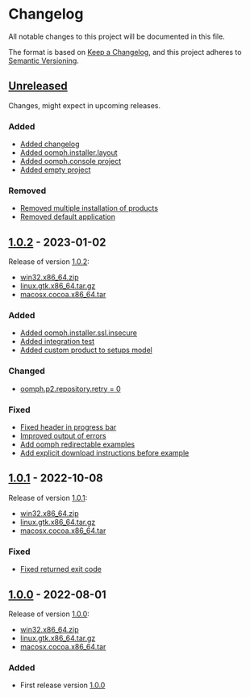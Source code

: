 # Changelog

All notable changes to this project will be documented in this file.

The format is based on [Keep a Changelog](https://keepachangelog.com/en/1.0.0/),
and this project adheres to [Semantic Versioning](https://semver.org/spec/v2.0.0.html).

## [Unreleased][unreleased]

Changes, might expect in upcoming releases.

### Added

- [Added changelog](https://github.com/a-langer/eclipse-oomph-console/commit/37a6fd76315c083b3baa7f857d45a48e57ff22b2)
- [Added oomph.installer.layout](https://github.com/a-langer/eclipse-oomph-console/commit/3e0ddc3a946d9d186396dcd6d9c3ada99e4315ff)
- [Added oomph.console project](https://github.com/a-langer/eclipse-oomph-console/commit/f83a60c4bfb9aca090ba19dc9c1b69972e6ecf33)
- [Added empty project](https://github.com/a-langer/eclipse-oomph-console/commit/e7f14090c51ed8f5b2d4105771ce2b27a4df0d91)

### Removed

- [Removed multiple installation of products](https://github.com/a-langer/eclipse-oomph-console/commit/a288549c04bf562ad62fb87e51bd462dd998416b)
- [Removed default application](https://github.com/a-langer/eclipse-oomph-console/commit/de1647a468b2cad60d60790eef59a3c9792fd1db)

## [1.0.2][1.0.2] - 2023-01-02

Release of version [1.0.2](https://search.maven.org/artifact/com.github.a-langer/org.eclipse.oomph.console.product/1.0.2/eclipse-repository):

- [win32.x86_64.zip](https://search.maven.org/remotecontent?filepath=com/github/a-langer/org.eclipse.oomph.console.product/1.0.2/org.eclipse.oomph.console.product-1.0.2-win32.win32.x86_64.zip)
- [linux.gtk.x86_64.tar.gz](https://search.maven.org/remotecontent?filepath=com/github/a-langer/org.eclipse.oomph.console.product/1.0.2/org.eclipse.oomph.console.product-1.0.2-linux.gtk.x86_64.tar.gz)
- [macosx.cocoa.x86_64.tar](https://search.maven.org/remotecontent?filepath=com/github/a-langer/org.eclipse.oomph.console.product/1.0.2/org.eclipse.oomph.console.product-1.0.2-macosx.cocoa.x86_64.tar.gz)

### Added

- [Added oomph.installer.ssl.insecure](https://github.com/a-langer/eclipse-oomph-console/commit/8e379bc3c9490e843e5cb044fd9a7506b69db773)
- [Added integration test](https://github.com/a-langer/eclipse-oomph-console/commit/1830877751df661f1f5320d5eee07021ab7055bd)
- [Added custom product to setups model](https://github.com/a-langer/eclipse-oomph-console/commit/174c6859e609bef25239e3deb7894a950b62ab72)

### Changed

- [oomph.p2.repository.retry = 0](https://github.com/a-langer/eclipse-oomph-console/commit/ad59375f02e86df8f0c0ce521ee45d9275814074)

### Fixed

- [Fixed header in progress bar](https://github.com/a-langer/eclipse-oomph-console/commit/fbb9d8a5d8c67b7ec1b6d934b69945ed6f493e6e)
- [Improved output of errors](https://github.com/a-langer/eclipse-oomph-console/commit/976e61054ec22d4351f870d8b4fb256d7a124c72)
- [Add oomph redirectable examples](https://github.com/a-langer/eclipse-oomph-console/commit/1fee5b76e6f26af1e1b83612419137faaf38aa4b)
- [Add explicit download instructions before example](https://github.com/a-langer/eclipse-oomph-console/commit/c6f648e0bbf1a05e81668bfa7ebf4c3c4361258e)

## [1.0.1][1.0.1] - 2022-10-08

Release of version [1.0.1](https://search.maven.org/artifact/com.github.a-langer/org.eclipse.oomph.console.product/1.0.1/eclipse-repository):

- [win32.x86_64.zip](https://search.maven.org/remotecontent?filepath=com/github/a-langer/org.eclipse.oomph.console.product/1.0.1/org.eclipse.oomph.console.product-1.0.1-win32.win32.x86_64.zip)
- [linux.gtk.x86_64.tar.gz](https://search.maven.org/remotecontent?filepath=com/github/a-langer/org.eclipse.oomph.console.product/1.0.1/org.eclipse.oomph.console.product-1.0.1-linux.gtk.x86_64.tar.gz)
- [macosx.cocoa.x86_64.tar](https://search.maven.org/remotecontent?filepath=com/github/a-langer/org.eclipse.oomph.console.product/1.0.1/org.eclipse.oomph.console.product-1.0.1-macosx.cocoa.x86_64.tar.gz)

### Fixed

- [Fixed returned exit code](https://github.com/a-langer/eclipse-oomph-console/commit/0428ea252766501365a2ec1b39796bdffd5008ce)

## [1.0.0][1.0.0] - 2022-08-01

Release of version [1.0.0](https://search.maven.org/artifact/com.github.a-langer/org.eclipse.oomph.console.product/1.0.0/eclipse-repository):

- [win32.x86_64.zip](https://search.maven.org/remotecontent?filepath=com/github/a-langer/org.eclipse.oomph.console.product/1.0.0/org.eclipse.oomph.console.product-1.0.0-win32.win32.x86_64.zip)
- [linux.gtk.x86_64.tar.gz](https://search.maven.org/remotecontent?filepath=com/github/a-langer/org.eclipse.oomph.console.product/1.0.0/org.eclipse.oomph.console.product-1.0.0-linux.gtk.x86_64.tar.gz)
- [macosx.cocoa.x86_64.tar](https://search.maven.org/remotecontent?filepath=com/github/a-langer/org.eclipse.oomph.console.product/1.0.0/org.eclipse.oomph.console.product-1.0.0-macosx.cocoa.x86_64.tar.gz)

### Added

- First release version [1.0.0][1.0.0]

[all]: https://search.maven.org/artifact/com.github.a-langer/org.eclipse.oomph.console.product
[unreleased]: https://github.com/a-langer/eclipse-oomph-console/compare/1.0.2...HEAD
[1.0.0]: https://github.com/a-langer/eclipse-oomph-console/compare/b27b87cdc9a78a977e3d3215438aed6fe1777039...1811936dbc261e77a48fe29662b8cfdbf9d60b91
[1.0.1]: https://github.com/a-langer/eclipse-oomph-console/compare/1.0.0...1.0.1
[1.0.2]: https://github.com/a-langer/eclipse-oomph-console/compare/1.0.1...1.0.2
